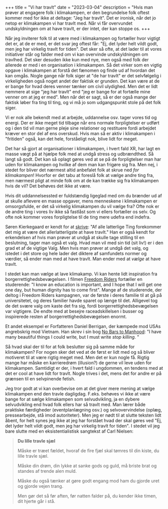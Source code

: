 +++
title = "Vi har travlt"
date = "2023-03-04"
description = "Hvis man prøver at engagere folk i klimakampen, er den begrundelse folk oftest kommer med for ikke at deltage: \"Jeg har travlt\". Det er ironisk, når det jo netop er klimakampen vi har travlt med. Når vi får overvundet undskyldningen om at have travlt, er der intet, der kan stoppe os.
+++

Når jeg inviterer folk til at være med i klimakampen og fortæller hvor vigtigt det er, at de er med, er det svar jeg oftest får: "Ej, det lyder helt vildt godt, men jeg har virkelig travlt for tiden". Det sker så ofte, at det lader til at vores initiativer står og falder med om vi kan overvinde undskyldningen om travlhed. Det sker desuden ikke kun med nye, men også med folk der allerede er med i en organisation i klimakampen. Så det virker som en vigtig opgave i klimakampen at forstå det fænomen og finde ud af hvordan det kan omgås.
Nogle gange når folk siger at "de har travlt" er det selvfølgelig i virkeligheden også noget andet der faktisk er grunden. Det kan være at de er bange for hvad deres venner tænker om civil ulydighed. Men det er lidt nemmere at sige "jeg har travlt" end "jeg er bange for at fortælle mine venner om at jeg er med". Men når det er sagt, så er der også mange der faktisk løber fra ting til ting, og vi må jo som udgangspunkt stole på det folk siger.

Vi er nok alle bekendt med at arbejde, uddannelse osv. tager vores tid og energi. Der er ikke meget tid tilbage når ens normale forpligtelser er udført og i den tid vil man gerne pleje sine relationer og restituere fordi arbejdet kræver en stor del af ens overskud. Hvis man så er aktiv i klimakampen i "fritiden" også, kan det hele, forståeligt nok, blive lidt for meget.

Det har så gjort at organisationer i klimakampen, i hvert fald XR, har lagt en masse vægt på at hjælpe folk med at undgå stress og udbrændthed. Så langt så godt. Det kan så oplagt gøres ved at se på de forpligtelser man har uden for klimakampen og hvilke af dem man kan frigøre sig fra. Men nej, i stedet for bliver det nærmest altid anbefalet folk at skrue ned *for klimakampen*! Hvorfor er det tabu at foreslå folk at vælge andre ting fra, men nærmest pligt at minde folk om at de kan trække sig fra klimakampen hvis de vil? Det behøves det ikke at være.

Hvis dit uddannelsessted er fuldstændig ligeglad med om du brænder ud af at skulle aflevere en masse opgaver, mens menneskene i klimakampen er omsorgsfulde, er det så virkelig klimakampen du vil vælge fra? Ofte nok er de andre ting i vores liv ikke så fastlåst som vi ellers fortæller os selv. Og ofte nok kommer vores forpligtelse til de ting mere udefra end indefra.

Søren Kierkegaard er kendt for at [skrive](https://teol.ku.dk/skc/om-soeren-kierkegaard/soeren-kierkegaard-citater/): "Af alle latterlige Ting forekommer det mig at være det allerlatterligste at have travlt." Han er også kendt for erkendelsen af hvis man prøver at undgå at skulle tage stilling til en beslutning, tager man også et valg. Hvad man vil med sin tid (sit liv!) er i den grad et af de vigtige Valg. Men hvis man prøver at undgå det valg, og istedet i det store og hele lader det diktere af samfundets normer og værdier, så ender man med at have travlt. Man ender med at *vælge* at have travlt.

I stedet kan man vælge at lave klimakamp. Vi kan hente lidt inspiration fra borgerrettighedsbevægelsen. I filmen [Freedom Riders](https://www.youtube.com/watch?v=srIcN1Eo_y8) fortæller en studerende: "I know an education is important, and I hope that I will get one one day, but human dignity has to come first". Mange af de studerende, der deltog i Freedom Riders kampagnen, var de første i deres familie til at gå på universitetet, og deres familier havde sparet op længe til det. Alligevel tog de det svære valg om kaste det fra sig, fordi borgerrettighedsbevægelsen var vigtigere. De endte med at besejre raceadskillelsen i busser og inspirerede resten af borgerrettighedsbevægelsen enormt.

Et andet eksempel er Forfatteren Daniel Berrigan, der kæmpede mod USAs angrebskrig mod Vietnam. Han skrev i sin bog [No Bars to Manhood](https://wipfandstock.com/9781556354717/no-bars-to-manhood/): "I have many beautiful things I could write, but I must write *stop killing*. "

Så hvad skal der til for at folk beslutter sig på samme måde for klimakampen? For nogen sker det ved at de først er lidt med og så bliver motiveret til at være rigtig meget med. Men det er kun nogle få. Rigtig mange har måske en karrieredrøm (illusion?) de gerne vil leve uden for klimakampen. Samtidigt er der, i hvert fald i ungdommen, en tendens med at det er cool at have lidt for travlt. Nogle trives i det, mens det for andre er på grænsen til en selvpinende fetish.

Jeg tror godt at vi kan overbevise om at det giver mere mening at vælge klimakampen end den travle dagligdag. F.eks. behøves vi ikke at være bange for at sælge klimakampen som selvudvikling, ja en dybere selvudvikling end hvad folk ellers har så travlt med. Man lærer både praktiske færdigheder (eventplanlægning osv.) og selvovervindelse (oplæg, pressearbejde, stå imod autoriteter). Men jeg er nødt til at slutte teksten lidt åbent, for helt synes jeg ikke at jeg har forstået hvad der skal gøres ved "Ej, det lyder helt vildt godt, men jeg har virkelig travlt for tiden". I stedet vil jeg bare slutte med en eksistentialistisk sangtekst af Carl Nielsen:

> **Du lille travle sjæl**
> 
> Måske er træet fældet,
> hvoraf de fire fjæl
> skal tømres til din kiste,
> du lille travle sjæl.
>
> Måske din drøm, din lykke
> at sanke gods og guld,
> må briste brat og standes
> af trende alen muld.
>
> Måske du også tænker
> at gøre godt engang
> mod ham du gjorde uret
> og gjorde vejen trang.
> 
> Men gør det så før aften, 
> før natten falder på,
> du kender ikke timen,
> dit hjerte går i stå.